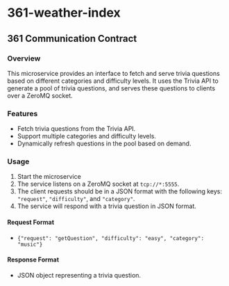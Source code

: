 # 361-weather-index


## 361 Communication Contract

### Overview
This microservice provides an interface to fetch and serve trivia questions based on different categories and difficulty levels. It uses the Trivia API to generate a pool of trivia questions, and serves these questions to clients over a ZeroMQ socket.

### Features
- Fetch trivia questions from the Trivia API.
- Support multiple categories and difficulty levels.
- Dynamically refresh questions in the pool based on demand.

### Usage
1. Start the microservice
2. The service listens on a ZeroMQ socket at `tcp://*:5555`.
3. The client requests should be in a JSON format with the following keys: `"request"`, `"difficulty"`, and `"category"`.
4. The service will respond with a trivia question in JSON format.

#### Request Format
- `{"request": "getQuestion", "difficulty": "easy", "category": "music"}`

#### Response Format
- JSON object representing a trivia question.